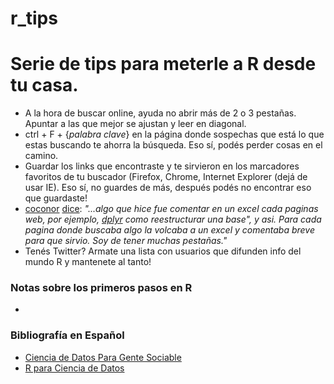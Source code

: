 # r_tips

# Serie de tips para meterle a R desde tu casa.

+ A la hora de buscar online, ayuda no abrir más de 2 o 3 pestañas. Apuntar a las que mejor se ajustan y leer en diagonal.
+ ctrl + F + {_palabra clave_} en la página donde sospechas que está lo que estas buscando te ahorra la búsqueda. Eso sí, podés perder cosas en el camino.
+ Guardar los links que encontraste y te sirvieron en los marcadores favoritos de tu buscador (Firefox, Chrome, Internet Explorer (dejá de usar IE). Eso sí, no guardes de más, después podés no encontrar eso que guardaste!
+ [coconor](https://twitter.com/gansoslechu?s=17) [dice](https://twitter.com/gansoslechu/status/1153451334261194753?s=20): _"...algo que hice fue comentar en un excel cada paginas web, por ejemplo, [dplyr](http://www.dplyr.com) como reestructurar una base", y asi. Para cada pagina donde buscaba algo la volcaba a un excel y comentaba breve para que sirvio. Soy de tener muchas pestañas."_
+ Tenés Twitter? Armate una lista con usuarios que difunden info del mundo R y mantenete al tanto!

### Notas sobre los primeros pasos en R
+ 
  
### Bibliografía en Español
+ [Ciencia de Datos Para Gente Sociable](https://bitsandbricks.github.io/ciencia_de_datos_gente_sociable/index.html)
+ [R para Ciencia de Datos](https://es.r4ds.hadley.nz/)
